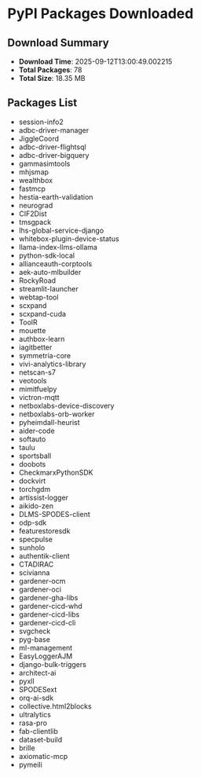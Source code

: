 # PyPI Packages Downloaded

## Download Summary
- **Download Time**: 2025-09-12T13:00:49.002215
- **Total Packages**: 78
- **Total Size**: 18.35 MB

## Packages List
- session-info2
- adbc-driver-manager
- JiggleCoord
- adbc-driver-flightsql
- adbc-driver-bigquery
- gammasimtools
- mhjsmap
- wealthbox
- fastmcp
- hestia-earth-validation
- neurograd
- CIF2Dist
- tmsgpack
- lhs-global-service-django
- whitebox-plugin-device-status
- llama-index-llms-ollama
- python-sdk-local
- allianceauth-corptools
- aek-auto-mlbuilder
- RockyRoad
- streamlit-launcher
- webtap-tool
- scxpand
- scxpand-cuda
- ToolR
- mouette
- authbox-learn
- iagitbetter
- symmetria-core
- vivi-analytics-library
- netscan-s7
- veotools
- mimitfuelpy
- victron-mqtt
- netboxlabs-device-discovery
- netboxlabs-orb-worker
- pyheimdall-heurist
- aider-code
- softauto
- taulu
- sportsball
- doobots
- CheckmarxPythonSDK
- dockvirt
- torchgdm
- artissist-logger
- aikido-zen
- DLMS-SPODES-client
- odp-sdk
- featurestoresdk
- specpulse
- sunholo
- authentik-client
- CTADIRAC
- scivianna
- gardener-ocm
- gardener-oci
- gardener-gha-libs
- gardener-cicd-whd
- gardener-cicd-libs
- gardener-cicd-cli
- svgcheck
- pyg-base
- ml-management
- EasyLoggerAJM
- django-bulk-triggers
- architect-ai
- pyxll
- SPODESext
- orq-ai-sdk
- collective.html2blocks
- ultralytics
- rasa-pro
- fab-clientlib
- dataset-build
- brille
- axiomatic-mcp
- pymeili
